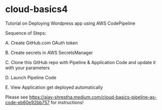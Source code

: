 # cloud-basics4
Tutorial on Deploying Wordpress app using AWS CodePipeline

Sequence of Steps:

A. Create GitHub.com OAuth token

B. Create secrets in AWS SecretsManager

C. Clone this GitHub repo with Pipeline & Application Code and update it with your parameters

D. Launch Pipeline Code

E. View Application get deployed automatically

 
Please see https://ajay-shrestha.medium.com/cloud-basics-pipeline-as-code-eb60e92bb757 for instructions!
